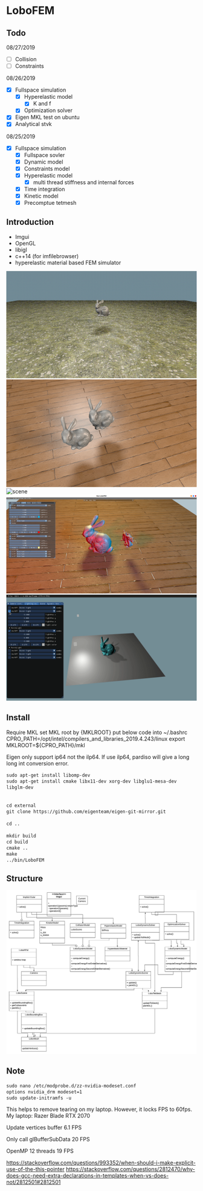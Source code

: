 # LoboFEM
## Todo

08/27/2019
- [ ] Collision
- [ ] Constraints

08/26/2019
- [x] Fullspace simulation
  - [x] Hyperelastic model
    - [x] K and f
  - [x] Optimization solver
- [x] Eigen MKL test on ubuntu
- [x] Analytical stvk

08/25/2019
- [x] Fullspace simulation
  - [x] Fullspace sovler
  - [x] Dynamic model
  - [x] Constraints model
  - [x] Hyperelastic model
    - [x] multi thread stiffness and internal forces
  - [x] Time integration
  - [x] Kinetic model
  - [x] Precomptue tetmesh

## Introduction
- Imgui
- OpenGL 
- libigl 
- c++14 (for imfilebrowser)
- hyperelastic material based FEM simulator


![scene](https://github.com/lrquad/LoboFEMCmake/blob/master/demo/default/Images/screen_recored.gif)
![scene](https://github.com/lrquad/LoboFEMCmake/blob/master/demo/default/Images/screen_recored2.gif)
![scene](https://github.com/lrquad/LoboFEMCmake/blob/master/demo/default/Images/screen_recored3.gif)
![scene](https://github.com/lrquad/LoboFEMCmake/blob/master/demo/default/Images/scene.png)
![bunny](https://github.com/lrquad/LoboFEMCmake/blob/master/demo/default/Images/bunny.gif)

## Install

Require MKL
set MKL root by {MKLROOT}
put below code into ~/.bashrc
CPRO_PATH=/opt/intel/compilers_and_libraries_2019.4.243/linux
export MKLROOT=${CPRO_PATH}/mkl

Eigen only support ip64 not the ilp64.
If use ilp64, pardiso will give a long long int conversion error.


    sudo apt-get install libomp-dev
    sudo apt-get install cmake libx11-dev xorg-dev libglu1-mesa-dev libglm-dev


    cd external
    git clone https://github.com/eigenteam/eigen-git-mirror.git

    cd ..

    mkdir build
    cd build
    cmake ..
    make
    ../bin/LoboFEM


## Structure
![Structure](https://github.com/lrquad/LoboFEMCmake/blob/master/demo/default/Images/LoboFEM.jpeg)



## Note
    sudo nano /etc/modprobe.d/zz-nvidia-modeset.conf
    options nvidia_drm modeset=1
    sudo update-initramfs -u
This helps to remove tearing on my laptop. However, it locks FPS to 60fps.
My laptop: Razer Blade RTX 2070

Update vertices buffer
6.1 FPS

Only call glBufferSubData
20 FPS

OpenMP 12 threads
19 FPS



https://stackoverflow.com/questions/993352/when-should-i-make-explicit-use-of-the-this-pointer
https://stackoverflow.com/questions/2812470/why-does-gcc-need-extra-declarations-in-templates-when-vs-does-not/2812501#2812501


